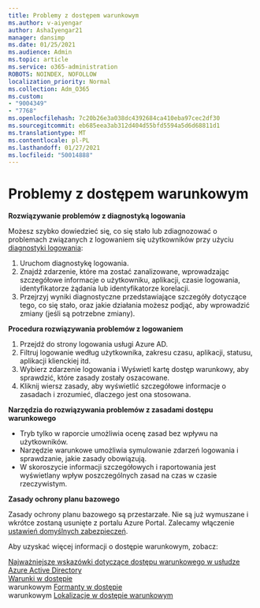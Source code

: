 ```yaml
---
title: Problemy z dostępem warunkowym
ms.author: v-aiyengar
author: AshaIyengar21
manager: dansimp
ms.date: 01/25/2021
ms.audience: Admin
ms.topic: article
ms.service: o365-administration
ROBOTS: NOINDEX, NOFOLLOW
localization_priority: Normal
ms.collection: Adm_O365
ms.custom:
- "9004349"
- "7768"
ms.openlocfilehash: 7c20b26e3a038dc4392684ca410eba97cec2df30
ms.sourcegitcommit: eb685eea3ab312d404d55bfd5594a5d6d68811d1
ms.translationtype: MT
ms.contentlocale: pl-PL
ms.lasthandoff: 01/27/2021
ms.locfileid: "50014888"
---
```

# <a name="conditional-access-issues"></a>Problemy z dostępem warunkowym

**Rozwiązywanie problemów z diagnostyką logowania**

Możesz szybko dowiedzieć się, co się stało lub zdiagnozować o problemach związanych z logowaniem się użytkowników przy użyciu [diagnostyki logowania](https://portal.azure.com/#blade/Microsoft_AAD_IAM/ActiveDirectoryMenuBlade/diagnose/symptomId/ms_aad_dxp_signin_caDiagnoseAndSolveSummarySymptom):

1. Uruchom diagnostykę logowania.
1. Znajdź zdarzenie, które ma zostać zanalizowane, wprowadzając szczegółowe informacje o użytkowniku, aplikacji, czasie logowania, identyfikatorze żądania lub identyfikatorze korelacji.
1. Przejrzyj wyniki diagnostyczne przedstawiające szczegóły dotyczące tego, co się stało, oraz jakie działania możesz podjąć, aby wprowadzić zmiany (jeśli są potrzebne zmiany).

**Procedura rozwiązywania problemów z logowaniem** 

1. Przejdź do strony logowania usługi Azure AD.
1. Filtruj logowanie według użytkownika, zakresu czasu, aplikacji, statusu, aplikacji klienckiej itd.
1. Wybierz zdarzenie logowania i Wyświetl kartę dostęp warunkowy, aby sprawdzić, które zasady zostały oszacowane.
1. Kliknij wiersz zasady, aby wyświetlić szczegółowe informacje o zasadach i zrozumieć, dlaczego jest ona stosowana.

**Narzędzia do rozwiązywania problemów z zasadami dostępu warunkowego**

- Tryb tylko w raporcie umożliwia ocenę zasad bez wpływu na użytkowników.
- Narzędzie warunkowe umożliwia symulowanie zdarzeń logowania i sprawdzanie, jakie zasady obowiązują.
- W skoroszycie informacji szczegółowych i raportowania jest wyświetlany wpływ poszczególnych zasad na czas w czasie rzeczywistym.

**Zasady ochrony planu bazowego**

Zasady ochrony planu bazowego są przestarzałe. Nie są już wymuszane i wkrótce zostaną usunięte z portalu Azure Portal. Zalecamy włączenie [ustawień domyślnych zabezpieczeń](https://docs.microsoft.com/azure/active-directory/fundamentals/concept-fundamentals-security-defaults).

Aby uzyskać więcej informacji o dostępie warunkowym, zobacz:

[Najważniejsze wskazówki dotyczące dostępu warunkowego w usłudze Azure Active Directory](https://docs.microsoft.com/azure/active-directory/conditional-access/best-practices)  
 [Warunki w dostępie](https://docs.microsoft.com/azure/active-directory/conditional-access/best-practices)  
 warunkowym [Formanty w dostępie](https://docs.microsoft.com/azure/active-directory/conditional-access/controls)  
 warunkowym [Lokalizacje w dostępie warunkowym](https://docs.microsoft.com/azure/active-directory/conditional-access/location-condition)

